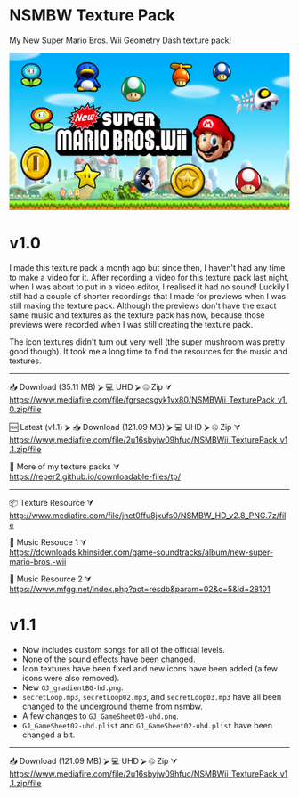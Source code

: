 # NSMBW Texture Pack
My New Super Mario Bros. Wii Geometry Dash texture pack!

<img src="assets/meta-img.png">

# v1.0
I made this texture pack a month ago but since then, I haven't had any time to make a video for it. After recording a video for this texture pack last night, when I was about to put in a video editor, I realised it had no sound! Luckily I still had a couple of shorter recordings that I made for previews when I was still making the texture pack. Although the previews don't have the exact same music and textures as the texture pack has now, because those previews were recorded when I was still creating the texture pack.

The icon textures didn't turn out very well (the super mushroom was pretty good though). It took me a long time to find the resources for the music and textures.

-----------------------------------------------------------------------------------------------------------------------

📥 Download (35.11 MB) ⮚ 💻 UHD ⮚ 🤐 Zip ⮛<br>
https://www.mediafire.com/file/fgrsecsgyk1vx80/NSMBWii_TexturePack_v1.0.zip/file

🆕 Latest (v1.1) ⮚ 📥 Download (121.09 MB) ⮚ 💻 UHD ⮚ 🤐 Zip ⮛<br>
https://www.mediafire.com/file/2u16sbyjw09hfuc/NSMBWii_TexturePack_v1.1.zip/file

👀 More of my texture packs ⮛<br>
https://reper2.github.io/downloadable-files/tp/

------------------------------------------------------------------------------------------------------------------------

📦 Texture Resource ⮛<br>
http://www.mediafire.com/file/jnet0ffu8jxufs0/NSMBW_HD_v2.8_PNG.7z/file

🎵 Music Resouce 1 ⮛<br>
https://downloads.khinsider.com/game-soundtracks/album/new-super-mario-bros.-wii

🎵 Music Resource 2 ⮛<br>
https://www.mfgg.net/index.php?act=resdb&param=02&c=5&id=28101

# v1.1
* Now includes custom songs for all of the official levels.
* None of the sound effects have been changed.
* Icon textures have been fixed and new icons have been added (a few icons were also removed).
* New `GJ_gradientBG-hd.png`.
* `secretLoop.mp3`, `secretLoop02.mp3`, and `secretLoop03.mp3` have all been changed to the underground theme from nsmbw.
* A few changes to `GJ_GameSheet03-uhd.png`.
* `GJ_GameSheet02-uhd.plist` and `GJ_GameSheet02-uhd.plist` have been changed a bit.

-----------------------------------------------------------------------------------------------------------------------

📥 Download (121.09 MB) ⮚ 💻 UHD ⮚ 🤐 Zip ⮛<br>
https://www.mediafire.com/file/2u16sbyjw09hfuc/NSMBWii_TexturePack_v1.1.zip/file
